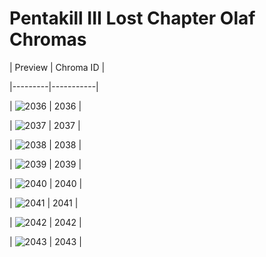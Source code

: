 # Pentakill III Lost Chapter Olaf Chromas


| Preview | Chroma ID |

|---------|-----------|

| ![2036](https://raw.communitydragon.org/latest/plugins/rcp-be-lol-game-data/global/default/v1/champion-chroma-images/2/2036.png) | 2036 |

| ![2037](https://raw.communitydragon.org/latest/plugins/rcp-be-lol-game-data/global/default/v1/champion-chroma-images/2/2037.png) | 2037 |

| ![2038](https://raw.communitydragon.org/latest/plugins/rcp-be-lol-game-data/global/default/v1/champion-chroma-images/2/2038.png) | 2038 |

| ![2039](https://raw.communitydragon.org/latest/plugins/rcp-be-lol-game-data/global/default/v1/champion-chroma-images/2/2039.png) | 2039 |

| ![2040](https://raw.communitydragon.org/latest/plugins/rcp-be-lol-game-data/global/default/v1/champion-chroma-images/2/2040.png) | 2040 |

| ![2041](https://raw.communitydragon.org/latest/plugins/rcp-be-lol-game-data/global/default/v1/champion-chroma-images/2/2041.png) | 2041 |

| ![2042](https://raw.communitydragon.org/latest/plugins/rcp-be-lol-game-data/global/default/v1/champion-chroma-images/2/2042.png) | 2042 |

| ![2043](https://raw.communitydragon.org/latest/plugins/rcp-be-lol-game-data/global/default/v1/champion-chroma-images/2/2043.png) | 2043 |